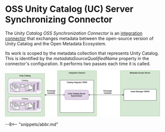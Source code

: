 <!-- SPDX-License-Identifier: CC-BY-4.0 -->
<!-- Copyright Contributors to the Egeria project. -->

# OSS Unity Catalog (UC) Server Synchronizing Connector

The *Unity Catalog OSS Synchronization Connector* is an [integration connector](/concepts/integration-connector) that exchanges metadata between the open-source version of Unity Catalog and the Open Metadata Ecosystem.

Its work is scoped by the metadata collection that represents Unity Catalog.  This is identified by the *metadataSourceQualifiedName* property in the connector's configuration.
It performs two passes each time it is called.

![Connector Operation](sync-server-connector.svg)

--8<-- "snippets/abbr.md"